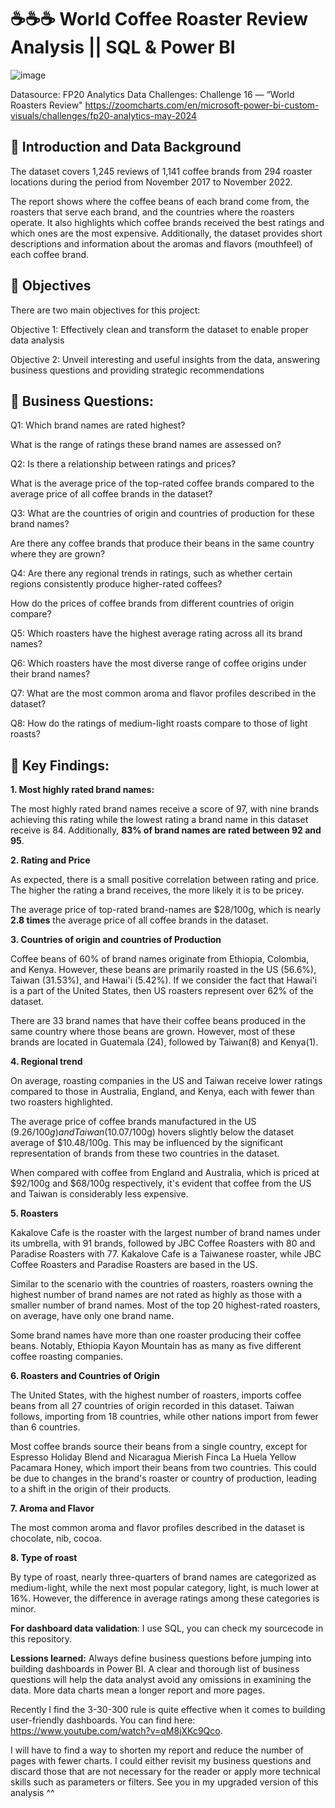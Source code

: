 # ☕☕☕ World Coffee Roaster Review Analysis || SQL & Power BI

![image](https://github.com/linhnguyen2601/World-Coffee-Roaster-Review-Analysis/assets/166676829/f5c11dec-2beb-4a0c-a3b3-866733caef7a)

Datasource: FP20 Analytics Data Challenges: Challenge 16 — “World Roasters Review" 
https://zoomcharts.com/en/microsoft-power-bi-custom-visuals/challenges/fp20-analytics-may-2024

## 🍫 Introduction and Data Background
The dataset covers 1,245 reviews of 1,141 coffee brands from 294 roaster locations during the period from November 2017 to November 2022. 

The report shows where the coffee beans of each brand come from, the roasters that serve each brand, and the countries where the roasters operate. It also highlights which coffee brands received the best ratings and which ones are the most expensive. Additionally, the dataset provides short descriptions and information about the aromas and flavors (mouthfeel) of each coffee brand.

## 🍫 Objectives 
There are two main objectives for this project:

Objective 1: Effectively clean and transform the dataset to enable proper data analysis

Objective 2: Unveil interesting and useful insights from the data, answering business questions and providing strategic recommendations

## 🍫 Business Questions:
Q1: Which brand names are rated highest?

What is the range of ratings these brand names are assessed on? 

Q2: Is there a relationship between ratings and prices? 

What is the average price of the top-rated coffee brands compared to the average price of all coffee brands in the dataset?

Q3: What are the countries of origin and countries of production for these brand names? 

Are there any coffee brands that produce their beans in the same country where they are grown?

Q4: Are there any regional trends in ratings, such as whether certain regions consistently produce higher-rated coffees?

How do the prices of coffee brands from different countries of origin compare?

Q5: Which roasters have the highest average rating across all its brand names?

Q6: Which roasters have the most diverse range of coffee origins under their brand names?

Q7: What are the most common aroma and flavor profiles described in the dataset?

Q8: How do the ratings of medium-light roasts compare to those of light roasts?

## 🍫 Key Findings:
**1. Most highly rated brand names:**
   
  The most highly rated brand names receive a score of 97, with nine brands achieving this rating while the lowest rating a brand name in this dataset receive is 84. Additionally, **83% of brand names are rated between 92 and 95**.

**2. Rating and Price**

  As expected, there is a small positive correlation between rating and price. The higher the rating a brand receives, the more likely it is to be pricey.  
  
  The average price of top-rated brand-names are $28/100g, which is nearly **2.8 times** the average price of all coffee brands in the dataset.

**3. Countries of origin and countries of Production**

  Coffee beans of 60% of brand names originate from Ethiopia, Colombia, and Kenya. However, these beans are primarily roasted in the US (56.6%), Taiwan (31.53%), and Hawai'i (5.42%). If we consider the fact that Hawai'i is a part of the United States, then US roasters represent over 62% of the dataset.

  There are 33 brand names that have their coffee beans produced in the same country where those beans are grown. However, most of these brands are located in Guatemala (24), followed by Taiwan(8) and Kenya(1).

**4. Regional trend**
  
   On average, roasting companies in the US and Taiwan receive lower ratings compared to those in Australia, England, and Kenya, each with fewer than two roasters highlighted.

   The average price of coffee brands manufactured in the US ($9.26/100g) and Taiwan ($10.07/100g) hovers slightly below the dataset average of $10.48/100g. This may be influenced by the significant representation of brands from these two countries in the dataset.

   When compared with coffee from England and Australia, which is priced at $92/100g and $68/100g respectively, it's evident that coffee from the US and Taiwan is considerably less expensive.
  
**5. Roasters**

  Kakalove Cafe is the roaster with the largest number of brand names under its umbrella, with 91 brands, followed by JBC Coffee Roasters with 80 and Paradise Roasters with 77. Kakalove Cafe is a Taiwanese roaster, while JBC Coffee Roasters and Paradise Roasters are based in the US.

   Similar to the scenario with the countries of roasters, roasters owning the highest number of brand names are not rated as highly as those with a smaller number of brand names. Most of the top 20 highest-rated roasters, on average, have only one brand name.

   Some brand names have more than one roaster producing their coffee beans. Notably, Ethiopia Kayon Mountain has as many as five different coffee roasting companies.

**6. Roasters and Countries of Origin**

   The United States, with the highest number of roasters, imports coffee beans from all 27 countries of origin recorded in this dataset. Taiwan follows, importing from 18 countries, while other nations import from fewer than 6 countries.
  
  Most coffee brands source their beans from a single country, except for Espresso Holiday Blend and Nicaragua Mierish Finca La Huela Yellow Pacamara Honey, which import their beans from two countries. This could be due to changes in the brand's roaster or country of production, leading to a shift in the origin of their products.

**7. Aroma and Flavor**

  The most common aroma and flavor profiles described in the dataset is chocolate, nib, cocoa.

**8. Type of roast**

   By type of roast, nearly three-quarters of brand names are categorized as medium-light, while the next most popular category, light, is much lower at 16%. However, the difference in average ratings among these categories is minor.

**For dashboard data validation**: I use SQL, you can check my sourcecode in this repository.

**Lessions learned:**
Always define business questions before jumping into building dashboards in Power BI. A clear and thorough list of business questions will help the data analyst avoid any omissions in examining the data. More data charts mean a longer report and more pages. 

Recently I find the 3-30-300  rule is quite effective when it comes to building user-friendly dashboards. You can find here: https://www.youtube.com/watch?v=qM8jXKc9Qco.

I will have to find a way to shorten my report and reduce the number of pages with fewer charts. I could either revisit my business questions and discard those that are not necessary for the reader or apply more technical skills such as parameters or filters. See you in my upgraded version of this analysis ^^ 

